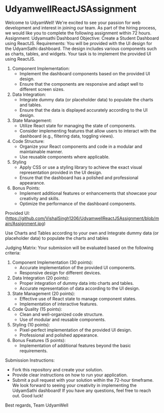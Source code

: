 # UdyamwellReactJSAssignment
Welcome to UdyamWell! We're excited to see your passion for web development and interest in joining our team. As part of the hiring process, we would like you to complete the following assignment within 72 hours.
Assignment: Udyamsathi Dashboard
Objective: Create a Student Dashboard using ReactJS.
Requirements:
You will be provided with the UI design for the UdyamSathi dashboard. The design includes various components such as charts, tables, and widgets. Your task is to implement the provided UI using ReactJS.
1. Component Implementation:
   - Implement the dashboard components based on the provided UI design.
   - Ensure that the components are responsive and adapt well to different screen sizes.
2. Data Integration:
   - Integrate dummy data (or placeholder data) to populate the charts and tables.
   - Ensure that the data is displayed accurately according to the UI design.
3. State Management:
   - Utilize React state for managing the state of components.
   - Consider implementing features that allow users to interact with the dashboard (e.g., filtering data, toggling views).
4. Code Structure:
   - Organize your React components and code in a modular and maintainable manner.
   - Use reusable components where applicable.
5. Styling
   - Apply CSS or use a styling library to achieve the exact visual representation provided in the UI design.
   - Ensure that the dashboard has a polished and professional appearance.
6. Bonus Points:
   - Implement additional features or enhancements that showcase your creativity and skills.
   - Optimize the performance of the dashboard components.

Provided UI: (https://github.com/VishalSingh1206/UdyamwellReactJSAssignment/blob/main/Assignment.jpg)

Use Charts and Tables according to your own and Integrate dummy data (or placeholder data) to populate the charts and tables

Judging Matrix:
Your submission will be evaluated based on the following criteria:
1. Component Implementation (30 points):
   - Accurate implementation of the provided UI components.
   - Responsive design for different devices.
2. Data Integration (20 points):
   - Proper integration of dummy data into charts and tables.
   - Accurate representation of data according to the UI design.
3. State Management (20 points):
   - Effective use of React state to manage component states.
   - Implementation of interactive features.
4. Code Quality (15 points):
   - Clean and well-organized code structure.
   - Use of modular and reusable components.
5. Styling (10 points):
   - Pixel-perfect implementation of the provided UI design.
   - Professional and polished appearance.
6. Bonus Features (5 points):
   - Implementation of additional features beyond the basic requirements.

Submission Instructions:
- Fork this repository and create your solution.
- Provide clear instructions on how to run your application.
- Submit a pull request with your solution within the 72-hour timeframe.
We look forward to seeing your creativity in implementing the UdyamSathi dashboard! If you have any questions, feel free to reach out. Good luck!

Best regards,
Team UdyamWell

